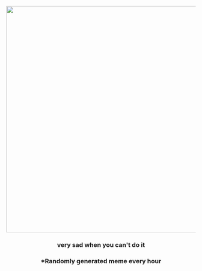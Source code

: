 <p align="center">
        <img src="https://i.redd.it/dz1e5idfa2i91.gif" width="600" height="600">
        </p>
        <h3 align="center">very sad when you can't do it</h3>
        <h3 align="center">*Randomly generated meme every hour</h3>
    